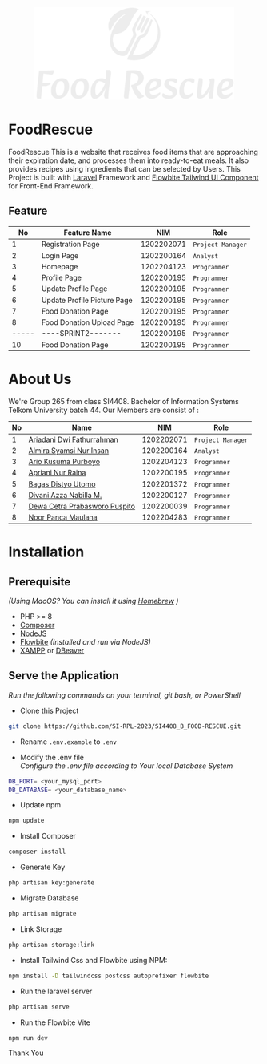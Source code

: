 <p align="center"><a href="https://laravel.com" target="_blank"><img src="https://github.com/SI-RPL-2023/SI4408_B_FOOD-RESCUE/blob/master/public/images/logo2.svg" width="400" alt="Laravel Logo"></a></p>

# FoodRescue

FoodRescue This is a website that receives food items that are approaching their expiration date, and processes them into ready-to-eat meals. It also provides recipes using ingredients that can be selected by Users. This Project is built with [Laravel](https://laravel.com/) Framework and [Flowbite Tailwind UI Component](https://flowbite.com/docs/getting-started/laravel/) for Front-End Framework.

## Feature

| No  | Feature Name                               | NIM        | Role                |
| --- | ------------------------------------------ | ---------- | ------------------- |
| 1   | Registration Page                          | 1202202071 | ``Project Manager`` |
| 2   | Login Page                                 | 1202200164 | ``Analyst``         |
| 3   | Homepage                                   | 1202204123 | ``Programmer``      |
| 4   | Profile Page                               | 1202200195 | ``Programmer``      |
| 5   | Update Profile Page                        | 1202200195 | ``Programmer``      |
| 6   | Update Profile Picture Page                | 1202200195 | ``Programmer``      |
| 7   | Food Donation Page                         | 1202200195 | ``Programmer``      |
| 8   | Food Donation Upload Page                  | 1202200195 | ``Programmer``      |
|-----| ----SPRINT2-------                         | 1202200195 | ``Programmer``      |
| 10  | Food Donation Page                         | 1202200195 | ``Programmer``      |


# About Us

We're Group 265 from class SI4408. Bachelor of Information Systems Telkom University batch 44. Our Members are consist of :

| No  | Name                                                                         | NIM        | Role                |
| --- | ---------------------------------------------------------------------------- | ---------- | ------------------- |
| 1   | [Ariadani Dwi Fathurrahman](https://www.instagram.com/ariadanidf/)           | 1202202071 | ``Project Manager`` |
| 2   | [Almira Syamsi Nur Insan](https://www.instagram.com/almiraasy/)              | 1202200164 | ``Analyst``         |
| 3   | [Ario Kusuma Purboyo](https://www.instagram.com/ariokusuma/)                 | 1202204123 | ``Programmer``      |
| 4   | [Apriani Nur Raina](https://www.instagram.com/anraina_/)                     | 1202200195 | ``Programmer``      |
| 5   | [Bagas Distyo Utomo](https://www.instagram.com/bagasdistyo/)                 | 1202201372 | ``Programmer``      |
| 6   | [Divani Azza Nabilla M.](https://www.instagram.com/divaniazza_/)             | 1202200127 | ``Programmer``      |
| 7   | [Dewa Cetra Prabasworo Puspito](https://www.instagram.com/dewacetra.p.7402/) | 1202200039 | ``Programmer``      |
| 8   | [Noor Panca Maulana](https://www.instagram.com/noorpancamaulana/)            | 1202204283 | ``Programmer``      |

# Installation
## Prerequisite
*(Using MacOS? You can install it using [Homebrew](https://brew.sh/) )*
- PHP >= 8
- [Composer](https://getcomposer.org/) 
- [NodeJS](https://nodejs.org/en/download)
- [Flowbite](https://nodejs.org/en/download) *(Installed and run via NodeJS)*
- [XAMPP](https://www.apachefriends.org/download.html) or [DBeaver](https://dbeaver.io)


## Serve the Application
*Run the following commands on your terminal, git bash, or PowerShell*

- Clone this Project
```bash
git clone https://github.com/SI-RPL-2023/SI4408_B_FOOD-RESCUE.git
```

- Rename ``.env.example`` to ``.env``<br>

- Modify the .env file <br>
*Configure the .env file according to Your local Database System*
```bash
DB_PORT= <your_mysql_port>
DB_DATABASE= <your_database_name>
```

- Update npm<br>
```bash
npm update
```

- Install Composer
```bash
composer install
```

- Generate Key
```bash
php artisan key:generate
```

- Migrate Database
```bash
php artisan migrate
```

- Link Storage
```bash
php artisan storage:link
```

- Install Tailwind Css and Flowbite using NPM:
```bash
npm install -D tailwindcss postcss autoprefixer flowbite
```

- Run the laravel server
```bash
php artisan serve
```

- Run the Flowbite Vite
```bash
npm run dev
```

Thank You

